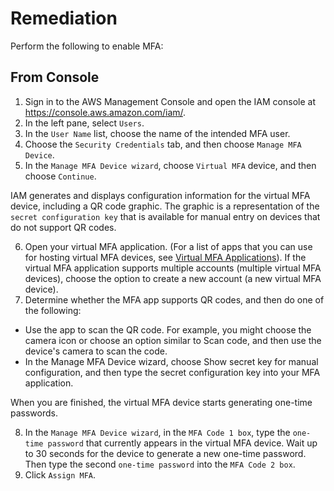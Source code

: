 # Remediation

Perform the following to enable MFA:

## From Console

1. Sign in to the AWS Management Console and open the IAM console at <https://console.aws.amazon.com/iam/>.
2. In the left pane, select `Users`.
3. In the `User Name` list, choose the name of the intended MFA user.
4. Choose the `Security Credentials` tab, and then choose `Manage MFA Device`.
5. In the `Manage MFA Device wizard`, choose `Virtual MFA` device, and then choose `Continue`.

IAM generates and displays configuration information for the virtual MFA device, including a QR code graphic. The graphic is a representation of the `secret configuration key` that is available for manual entry on devices that do not support QR codes.

6. Open your virtual MFA application. (For a list of apps that you can use for hosting virtual MFA devices, see [Virtual MFA Applications](https://aws.amazon.com/iam/details/mfa/#Virtual_MFA_Applications)). If the virtual MFA application supports multiple accounts (multiple virtual MFA devices), choose the option to create a new account (a new virtual MFA device).
7. Determine whether the MFA app supports QR codes, and then do one of the following:

- Use the app to scan the QR code. For example, you might choose the camera icon or choose an option similar to Scan code, and then use the device's camera to scan the code.
- In the Manage MFA Device wizard, choose Show secret key for manual configuration, and then type the secret configuration key into your MFA application.

When you are finished, the virtual MFA device starts generating one-time passwords.

8. In the `Manage MFA Device wizard`, in the `MFA Code 1 box`, type the `one-time password` that currently appears in the virtual MFA device. Wait up to 30 seconds for the device to generate a new one-time password. Then type the second `one-time password` into the `MFA Code 2 box`.
9. Click `Assign MFA`.
